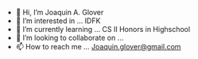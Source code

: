 - 👋 Hi, I’m Joaquin A. Glover
- 👀 I’m interested in ... IDFK
- 🌱 I’m currently learning ... CS II Honors in Highschool
- 💞️ I’m looking to collaborate on ...
- 📫 How to reach me ... Joaquin.glover@gmail.com

<!---
waterwolf92/waterwolf92 is a ✨ special ✨ repository because its `README.md` (this file) appears on your GitHub profile.
You can click the Preview link to take a look at your changes.
--->
